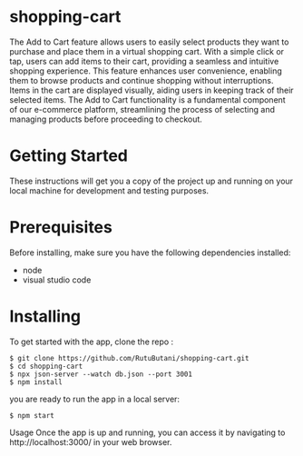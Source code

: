 
# shopping-cart

The Add to Cart feature allows users to easily select products they want to purchase and place them in a virtual shopping cart. With a simple click or tap, users can add items to their cart, providing a seamless and intuitive shopping experience. This feature enhances user convenience, enabling them to browse products and continue shopping without interruptions. Items in the cart are displayed visually, aiding users in keeping track of their selected items. The Add to Cart functionality is a fundamental component of our e-commerce platform, streamlining the process of selecting and managing products before proceeding to checkout.

# Getting Started

These instructions will get you a copy of the project up and running on your local machine for development and testing purposes.

# Prerequisites

Before installing, make sure you have the following dependencies installed:
- node 
- visual studio code 

# Installing

To get started with the app, clone the repo :
```
$ git clone https://github.com/RutuButani/shopping-cart.git
$ cd shopping-cart
$ npx json-server --watch db.json --port 3001
$ npm install
```

you are ready to run the app in a local server:
```
$ npm start
```

Usage
Once the app is up and running, you can access it by navigating to http://localhost:3000/ in your web browser.